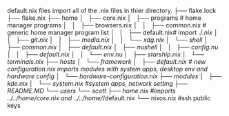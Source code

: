 default.nix files import all of the .nix files in thier directory.
├── flake.lock
├── flake.nix
├── home
│   ├── core.nix
│   ├── programs # home manager programs
│   │   ├── browsers.nix
│   │   ├── common.nix # generic home manager program list
│   │   ├── default.nix# import ./*.nix
│   │   ├── git.nix
│   │   ├── media.nix
│   │   └── xdg.nix
│   └── shell
│       ├── common.nix
│       ├── default.nix
│       ├── nushell
│       │   ├── config.nu
│       │   ├── default.nix
│       │   └── env.nu
│       ├── starship.nix
│       └── terminals.nix
├── hosts
│   └── framework
│       ├── default.nix # new configuration.nix imports modules with system apps, desktop env and hardware config
│       └── hardware-configuration.nix
├── modules
│   ├── kde.nix
│   └── system.nix #system apps, network setting
├── README.MD
└── users
    └── scott
        ├── home.nix #imports ../../home/core.nix and ../../home/*/default.nix
        └── nixos.nix #ssh public keys

